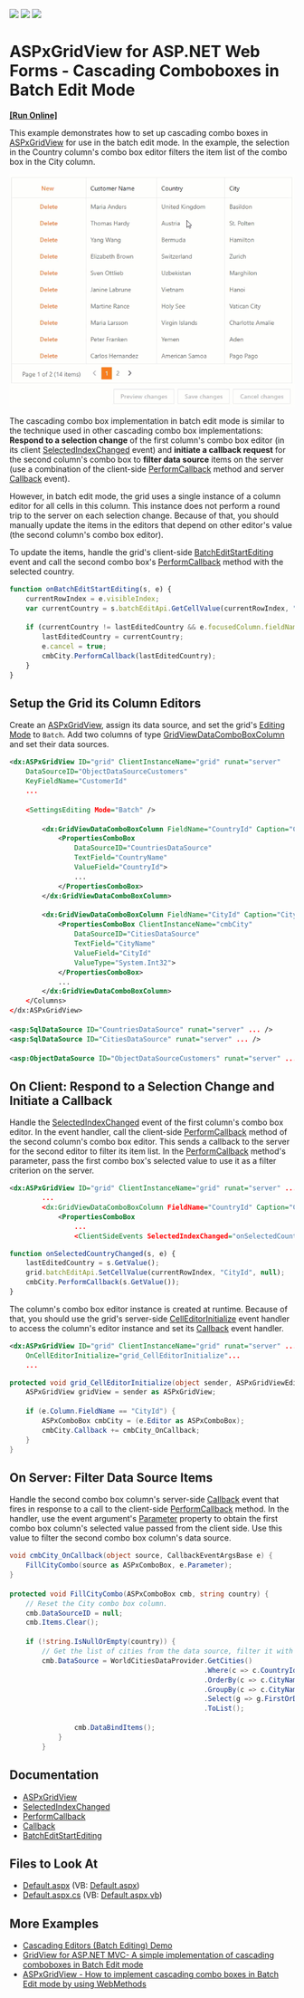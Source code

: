<!-- default badges list -->
![](https://img.shields.io/endpoint?url=https://codecentral.devexpress.com/api/v1/VersionRange/128534653/16.1.5%2B)
[![](https://img.shields.io/badge/Open_in_DevExpress_Support_Center-FF7200?style=flat-square&logo=DevExpress&logoColor=white)](https://supportcenter.devexpress.com/ticket/details/T124512)
[![](https://img.shields.io/badge/📖_How_to_use_DevExpress_Examples-e9f6fc?style=flat-square)](https://docs.devexpress.com/GeneralInformation/403183)
<!-- default badges end -->
# ASPxGridView for ASP.NET Web Forms - Cascading Comboboxes in Batch Edit Mode
<!-- run online -->
**[[Run Online]](https://codecentral.devexpress.com/t124512/)**
<!-- run online end -->

This example demonstrates how to set up cascading combo boxes in [ASPxGridView](https://docs.devexpress.com/AspNet/DevExpress.Web.ASPxGridView) for use in the batch edit mode. In the example, the selection in the Country column's combo box editor filters the item list of the combo box in the City column. 

![Cascading Combo Boxes in Batch Edit Mode](demo.gif)

The cascading combo box implementation in batch edit mode is similar to the technique used in other cascading combo box implementations:  
**Respond to a selection change** of the first column's combo box editor (in its client [SelectedIndexChanged](https://docs.devexpress.com/AspNet/js-ASPxClientComboBox.SelectedIndexChanged) event) and **initiate a callback request** for the second column's combo box to **filter data source** items on the server (use a combination of the client-side [PerformCallback](https://docs.devexpress.com/AspNet/js-ASPxClientComboBox.PerformCallback(parameter)) method and server [Callback](https://docs.devexpress.com/AspNet/DevExpress.Web.ASPxCallback.Callback) event).

However, in batch edit mode, the grid uses a single instance of a column editor for all cells in this column. This instance does not perform a round trip to the server on each selection change. Because of that, you should manually update the items in the editors that depend on other editor's value (the second column's combo box editor). 

To update the items, handle the grid's client-side [BatchEditStartEditing](https://docs.devexpress.com/AspNet/DevExpress.Web.GridViewClientSideEvents.BatchEditStartEditing) event and call the second combo box's [PerformCallback](https://docs.devexpress.com/AspNet/js-ASPxClientComboBox.PerformCallback(parameter)) method with the selected country.


```js
function onBatchEditStartEditing(s, e) {
    currentRowIndex = e.visibleIndex;
    var currentCountry = s.batchEditApi.GetCellValue(currentRowIndex, "CountryId");

    if (currentCountry != lastEditedCountry && e.focusedColumn.fieldName == "CityId") {
        lastEditedCountry = currentCountry;
        e.cancel = true;
        cmbCity.PerformCallback(lastEditedCountry);
    }
}
```

## Setup the Grid its Column Editors
Create an [ASPxGridView](https://docs.devexpress.com/AspNet/DevExpress.Web.ASPxGridView), assign its data source, and set the grid's [Editing Mode](https://docs.devexpress.com/AspNet/DevExpress.Web.ASPxGridViewEditingSettings.Mode) to `Batch`. Add two columns of type [GridViewDataComboBoxColumn](https://docs.devexpress.com/AspNet/DevExpress.Web.GridViewDataComboBoxColumn) and set their data sources.

```xml
<dx:ASPxGridView ID="grid" ClientInstanceName="grid" runat="server" 
    DataSourceID="ObjectDataSourceCustomers"
    KeyFieldName="CustomerId" 
    ...
            
    <SettingsEditing Mode="Batch" />
                
        <dx:GridViewDataComboBoxColumn FieldName="CountryId" Caption="Country">
            <PropertiesComboBox 
                DataSourceID="CountriesDataSource"
                TextField="CountryName" 
                ValueField="CountryId">
                ...
            </PropertiesComboBox>
        </dx:GridViewDataComboBoxColumn>
                
        <dx:GridViewDataComboBoxColumn FieldName="CityId" Caption="City">
            <PropertiesComboBox ClientInstanceName="cmbCity"
                DataSourceID="CitiesDataSource"
                TextField="CityName" 
                ValueField="CityId" 
                ValueType="System.Int32">
            </PropertiesComboBox>
            ...
        </dx:GridViewDataComboBoxColumn>
    </Columns>
</dx:ASPxGridView>

<asp:SqlDataSource ID="CountriesDataSource" runat="server" ... />
<asp:SqlDataSource ID="CitiesDataSource" runat="server" ... />

<asp:ObjectDataSource ID="ObjectDataSourceCustomers" runat="server" ... />
```

## On Client: Respond to a Selection Change and Initiate a Callback
Handle the [SelectedIndexChanged](https://docs.devexpress.com/AspNet/js-ASPxClientComboBox.SelectedIndexChanged) event of the first column's combo box editor. In the event handler, call the client-side [PerformCallback](https://docs.devexpress.com/AspNet/js-ASPxClientComboBox.PerformCallback(parameter)) method of the second column's combo box editor. This sends a callback to the server for the second editor to filter its item list. In the [PerformCallback](https://docs.devexpress.com/AspNet/js-ASPxClientComboBox.PerformCallback(parameter)) method's parameter, pass the first combo box's selected value to use it as a filter criterion on the server.

```xml
<dx:ASPxGridView ID="grid" ClientInstanceName="grid" runat="server" ...
        ...
        <dx:GridViewDataComboBoxColumn FieldName="CountryId" Caption="Country">
            <PropertiesComboBox 
                ...
                <ClientSideEvents SelectedIndexChanged="onSelectedCountryChanged" />
```

```js
function onSelectedCountryChanged(s, e) {
    lastEditedCountry = s.GetValue();
    grid.batchEditApi.SetCellValue(currentRowIndex, "CityId", null);
    cmbCity.PerformCallback(s.GetValue());
}
```

The column's combo box editor instance is created at runtime. Because of that, you should use the grid's server-side [CellEditorInitialize](https://docs.devexpress.com/AspNet/DevExpress.Web.ASPxGridView.CellEditorInitialize) event handler to access the column's editor instance and set its [Callback](https://docs.devexpress.com/AspNet/DevExpress.Web.ASPxCallback.Callback) event handler.

```xml
<dx:ASPxGridView ID="grid" ClientInstanceName="grid" runat="server" ...
    OnCellEditorInitialize="grid_CellEditorInitialize"...
    ...
```

```c#
protected void grid_CellEditorInitialize(object sender, ASPxGridViewEditorEventArgs e) {
    ASPxGridView gridView = sender as ASPxGridView;

    if (e.Column.FieldName == "CityId") {
        ASPxComboBox cmbCity = (e.Editor as ASPxComboBox);
        cmbCity.Callback += cmbCity_OnCallback;
    }
}
```

## On Server: Filter Data Source Items
Handle the second combo box column's server-side [Callback](https://docs.devexpress.com/AspNet/DevExpress.Web.ASPxCallback.Callback) event that fires in response to a call to the client-side [PerformCallback](https://docs.devexpress.com/AspNet/js-ASPxClientComboBox.PerformCallback(parameter)) method. In the handler, use the event argument's [Parameter](https://docs.devexpress.com/AspNet/DevExpress.Web.CallbackEventArgsBase.Parameter) property to obtain the first combo box column's selected value passed from the client side. Use this value to filter the second combo box column's data source.

```c#
void cmbCity_OnCallback(object source, CallbackEventArgsBase e) {
    FillCityCombo(source as ASPxComboBox, e.Parameter);
}

protected void FillCityCombo(ASPxComboBox cmb, string country) {
    // Reset the City combo box column.
    cmb.DataSourceID = null;
    cmb.Items.Clear();

    if (!string.IsNullOrEmpty(country)) {
        // Get the list of cities from the data source, filter it with the passed parameter, and fill the combo box with filtered items.
        cmb.DataSource = WorldCitiesDataProvider.GetCities()
                                                .Where(c => c.CountryId == Convert.ToInt32(country))
                                                .OrderBy(c => c.CityName)
                                                .GroupBy(c => c.CityName)
                                                .Select(g => g.FirstOrDefault())
                                                .ToList();

                cmb.DataBindItems();
            }
        }
```

## Documentation
- [ASPxGridView](https://docs.devexpress.com/AspNet/DevExpress.Web.ASPxGridView)
- [SelectedIndexChanged](https://docs.devexpress.com/AspNet/js-ASPxClientComboBox.SelectedIndexChanged)
- [PerformCallback](https://docs.devexpress.com/AspNet/js-ASPxClientComboBox.PerformCallback(parameter)) 
- [Callback](https://docs.devexpress.com/AspNet/DevExpress.Web.ASPxCallback.Callback)
- [BatchEditStartEditing](https://docs.devexpress.com/AspNet/DevExpress.Web.GridViewClientSideEvents.BatchEditStartEditing)

## Files to Look At
- [Default.aspx](./CS/CascadingComboBoxesBatch/Default.aspx) (VB: [Default.aspx](./VB//CascadingComboBoxesBatch//Default.aspx))
- [Default.aspx.cs](./CS//CascadingComboBoxesBatch//Default.aspx.cs) (VB: [Default.aspx.vb](./VB//CascadingComboBoxesBatch//Default.aspx.vb))

## More Examples
- [Cascading Editors (Batch Editing) Demo](https://demos.devexpress.com/ASPxGridViewDemos/GridEditing/CascadingComboBoxesBatch.aspx)
- [GridView for ASP.NET MVC- A simple implementation of cascading comboboxes in Batch Edit mode](https://github.com/DevExpress-Examples/gridview-a-simple-implementation-of-cascading-comboboxes-in-batch-edit-mode-t155879)
- [ASPxGridView - How to implement cascading combo boxes in Batch Edit mode by using WebMethods](https://github.com/DevExpress-Examples/aspxgridview-how-to-implement-cascading-combo-boxes-in-batch-edit-mode-by-using-webmethods-t356740)

